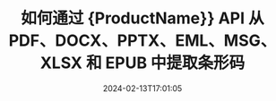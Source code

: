 ---
############################# Static ############################
layout: "auto-gen-parser"
date: 2024-02-13T17:01:05
draft: false
otherformats: odt one otp ott pdf pps ppsx ppt pptx rtf tex vdx vsdm vsdx vssm vssx

############################# Head ############################
head_title: "通过 Java API 从 Excel、Word、PDF 和其他文档中提取条形码"
head_description: "GroupDocs.Parser for Java 使软件开发人员能够从 Java 应用内的 PDF、MS Excel、Word、PowerPoint、Outlook、OneNote 及更多文档中提取条形码。"

############################# Header ############################
title: "如何通过 {ProductName}} API 从 PDF、DOCX、PPTX、EML、MSG、XLSX 和 EPUB 中提取条形码"
description: "GroupDocs.Parser for Java API 使软件开发者能够从 PDF、Word (DOC、DOCX)、Excel (XLS、XLSX)、PowerPoint( PPT、{ 330})、Outlook (EML、MSG) 和许多其他文档页面区域。"
bg_image: "https://cms.admin.containerize.com/templates/aspose/App_Themes/V3/images/bg/header1.png"
bg_overlay: false
button:
    enable: true
    icon: "fas fa-arrow-down"
    label: "下载免费试用版"
    link: "https://downloads.groupdocs.com/parser/java"

############################# SubMenu ############################
submenu:
    enable: true

    left:
        img_alt: "GroupDocs.Parser for Java"
        image: "https://cms.admin.containerize.com/templates/groupdocs/images/product-logos/90x90-noborder/groupdocs-parser-java.png"
        product: "GroupDocs.Parser"
        platform: "Java"

    middle:
        button:

            # button loop
            - link: "https://apireference.groupdocs.com/parser/java"
              text: "API参考"

            # button loop
            - link: "https://github.com/groupdocs-parser"
              text: "代码示例"

            # button loop
            - link: "https://products.groupdocs.app/parser/family"
              text: "现场演示"

            # button loop
            - link: "https://purchase.groupdocs.com/pricing/parser/java"
              text: "价钱"

    right:
        link_download: "https://downloads.groupdocs.com/parser"
        link_learn: "https://docs.groupdocs.com/parser/java"
        link_buy: "https://purchase.groupdocs.com"

############################# About ############################
about:
    enable: true
    title: "如何从ODS文件Java API中提取条形码？"
    content: |
        条形码图像由一系列平行的黑线和不同宽度的空白组成，可用于将信息编码为视觉图案。它于 20 世纪 70 年代引入，现已成为商业企业的普遍组成部分。 GroupDocs.Parser for Java 是一个功能强大的 API，允许软件程序员构建用于解析不同类型文档并从中提取文本、图像和条形码的应用程序。它支持一些最常见的文档类型，例如 PDF、电子邮件、电子书、Microsoft Office 格式：Word (DOC、DOCX)、PowerPoint (PPT、{330 })、Excel (XLS、XLSX)、电子邮件 (EML、MSG) 格式等等。 Java API 支持与文档解析和数据提取相关的多项重要功能，例如纯文本提取、结构化文本提取、提取 Markdown 格式文本、从特定页面或页面区域提取文本、从文档中提取条形码、提取元数据或图像等等。
        
        

############################# Steps ############################
steps:
    enable: true
    title_left: "从Java中的ODS中提取条形码"
    content_left: |
        [GroupDocs.Parser for Java](/zh/parser/java/) 让 Java 开发者只需执行几个简单的步骤即可轻松从 ODS 文件中提取条形码。
        
        * 实例化初始文档的 [Parser](https://reference.groupdocs.com/net/parser/groupdocs.parser/parser) 对象；
        * 检查文件是否支持条码提取；
        * 调用 [getBarcodes](https://reference.groupdocs.com/parser/java/com.groupdocs.parser/parser/#getBarcodes--) 方法并获取  的集合 [PageBarcodeArea](https://reference.groupdocs.com/parser/java/com.groupdocs.parser.data/pagebarcodearea/) 对象；
        * 迭代集合并获取条形码值。

    title_right: "了解有关条形码提取的更多信息"
    content_right: |
        * <a href="https://docs.groupdocs.com/parser/java/extract-barcodes-from-document/">如何从文档中提取条形码</a>
        * <a href="https://docs.groupdocs.com/parser/java/extract-barcodes-from-document-page/">如何从文档页面中提取条形码</a>
        * <a href="https://docs.groupdocs.com/parser/java/extract-barcodes-from-document-page-area/">如何从文档页面区域提取条形码</a>
    
    code: |
     {{% parser/additional-styles %}}
     {{< parser/code-parser title="如何使用 Java 示例代码从 ODS 文件中提取条形码">}}

        ```java    
        // 使用 GroupDocs.Parser API 从 ODS 文件中提取条形码
        // 创建 Parser 类的实例
        try (Parser parser = new Parser(Constants.SamplePdfWithBarcodes)) {
            // // 检查文件是否支持条形码提取
            if (!parser.getFeatures().isBarcodes()) {
                System.out.println("该文件不支持条形码提取。");
                return;
            }

            // {steps.code.scan}
            Iterable<PageBarcodeArea> barcodes = parser.getBarcodes();

            // 迭代条形码
            for (PageBarcodeArea barcode : barcodes) {
                // 打印页面索引
                System.out.println("Page: " + barcode.getPage().getIndex());
                // 打印条形码值
                System.out.println("Value: " + barcode.getValue());
            }
        }
        ```
     {{< /parser/code-parser >}}

############################# More ############################
more:
    enable: true
    title_left: "系统要求"
    content_left: |
        GroupDocs.Parser for Java 所有主要平台和操作系统均支持 API。在执行下面的代码之前，请确保您的系统上安装了以下先决条件。
        
        * 操作系统：Microsoft Windows、Linux、MacOS
        * 开发环境：NetBeans, Intellij IDEA, Eclipse, etc.
        * 构架
        * 从 [Maven](https://repository.groupdocs.com/webapp/#/artifacts/browse/tree/General/repo/com/groupdocs/groupdocs-parser) 下载最新版本的 GroupDocs.Parser for Java

    title_right: "为什么使用GroupDocs.Parser for Java"
    content_right: |
        * 支持从任何支持的文档中提取纯文本    
        * 通过用户定义的模板解析文档    
        * 全面支持结构化文本提取    
        * 通过关键字和正则表达式进行文本搜索    
        * 提取格式化文本、元数据、图像、容器和附件    
        * 提取某些支持的文档格式的目录    
        * 从 PDF 文档解析表单数据    
        * 从文档中提取超链接   

############################# Demos ############################
demos:
    enable: true
    title: "现场演示 - 从 ODS 在线提取条形码"
    content: |
       立即访问 [GroupDocs.Parser 现场演示](https://products.groupdocs.app/parser/barcodes/ods) 网站，从 ODS 文件中提取条形码。
       现场演示有以下好处。
        
############################# About Formats ############################
about_formats:
    enable: true

############################# More Formats ############################
more_formats:
    enable: true
    title: "从其他文档格式中提取条形码"
    content: |
        Java 针对文件格式和图像的文档解析和条形码提取 API。提取一些流行文件格式的数据，如下所述。

############################# Back to top ###############################
back_to_top:
    enable: true
---
